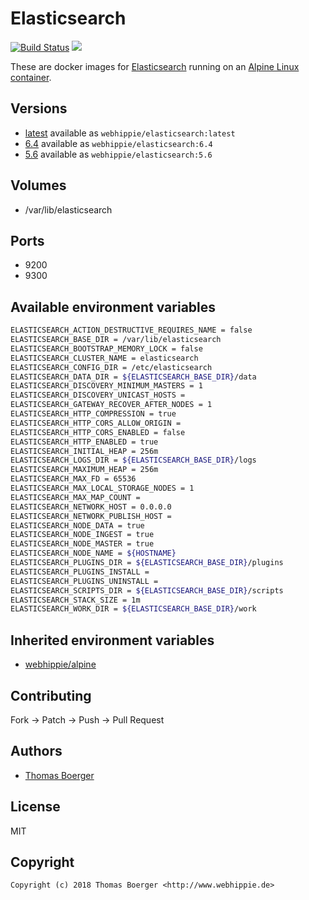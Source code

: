 # Elasticsearch

[![Build Status](https://cloud.drone.io/api/badges/dockhippie/elasticsearch/status.svg)](https://cloud.drone.io/dockhippie/elasticsearch)
[![](https://images.microbadger.com/badges/image/webhippie/elasticsearch.svg)](https://microbadger.com/images/webhippie/elasticsearch "Get your own image badge on microbadger.com")

These are docker images for [Elasticsearch](https://www.elastic.co/products/elasticsearch) running on an [Alpine Linux container](https://registry.hub.docker.com/u/webhippie/alpine/).


## Versions

* [latest](./latest) available as `webhippie/elasticsearch:latest`
* [6.4](./v6.4) available as `webhippie/elasticsearch:6.4`
* [5.6](./v5.6) available as `webhippie/elasticsearch:5.6`


## Volumes

* /var/lib/elasticsearch


## Ports

* 9200
* 9300


## Available environment variables

```bash
ELASTICSEARCH_ACTION_DESTRUCTIVE_REQUIRES_NAME = false
ELASTICSEARCH_BASE_DIR = /var/lib/elasticsearch
ELASTICSEARCH_BOOTSTRAP_MEMORY_LOCK = false
ELASTICSEARCH_CLUSTER_NAME = elasticsearch
ELASTICSEARCH_CONFIG_DIR = /etc/elasticsearch
ELASTICSEARCH_DATA_DIR = ${ELASTICSEARCH_BASE_DIR}/data
ELASTICSEARCH_DISCOVERY_MINIMUM_MASTERS = 1
ELASTICSEARCH_DISCOVERY_UNICAST_HOSTS =
ELASTICSEARCH_GATEWAY_RECOVER_AFTER_NODES = 1
ELASTICSEARCH_HTTP_COMPRESSION = true
ELASTICSEARCH_HTTP_CORS_ALLOW_ORIGIN =
ELASTICSEARCH_HTTP_CORS_ENABLED = false
ELASTICSEARCH_HTTP_ENABLED = true
ELASTICSEARCH_INITIAL_HEAP = 256m
ELASTICSEARCH_LOGS_DIR = ${ELASTICSEARCH_BASE_DIR}/logs
ELASTICSEARCH_MAXIMUM_HEAP = 256m
ELASTICSEARCH_MAX_FD = 65536
ELASTICSEARCH_MAX_LOCAL_STORAGE_NODES = 1
ELASTICSEARCH_MAX_MAP_COUNT =
ELASTICSEARCH_NETWORK_HOST = 0.0.0.0
ELASTICSEARCH_NETWORK_PUBLISH_HOST =
ELASTICSEARCH_NODE_DATA = true
ELASTICSEARCH_NODE_INGEST = true
ELASTICSEARCH_NODE_MASTER = true
ELASTICSEARCH_NODE_NAME = ${HOSTNAME}
ELASTICSEARCH_PLUGINS_DIR = ${ELASTICSEARCH_BASE_DIR}/plugins
ELASTICSEARCH_PLUGINS_INSTALL =
ELASTICSEARCH_PLUGINS_UNINSTALL =
ELASTICSEARCH_SCRIPTS_DIR = ${ELASTICSEARCH_BASE_DIR}/scripts
ELASTICSEARCH_STACK_SIZE = 1m
ELASTICSEARCH_WORK_DIR = ${ELASTICSEARCH_BASE_DIR}/work
```


## Inherited environment variables

* [webhippie/alpine](https://github.com/dockhippie/alpine#available-environment-variables)


## Contributing

Fork -> Patch -> Push -> Pull Request


## Authors

* [Thomas Boerger](https://github.com/tboerger)


## License

MIT


## Copyright

```
Copyright (c) 2018 Thomas Boerger <http://www.webhippie.de>
```
